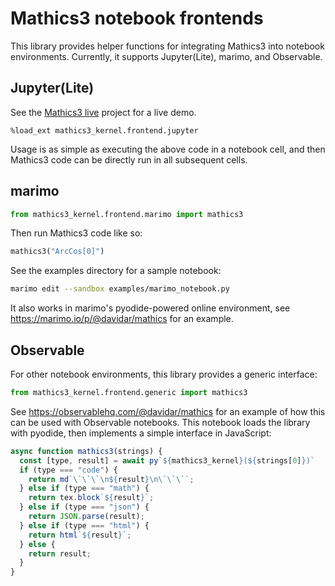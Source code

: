 # Mathics3 notebook frontends

This library provides helper functions for integrating Mathics3 into notebook environments.
Currently, it supports Jupyter(Lite), marimo, and Observable.

## Jupyter(Lite)

See the [Mathics3 live](https://github.com/Mathics3/Mathics3-live) project for a live demo.

```
%load_ext mathics3_kernel.frontend.jupyter
```

Usage is as simple as executing the above code in a notebook cell,
and then Mathics3 code can be directly run in all subsequent cells.

## marimo

```py
from mathics3_kernel.frontend.marimo import mathics3
```

Then run Mathics3 code like so:

```py
mathics3("ArcCos[0]")
```

See the examples directory for a sample notebook:

```sh
marimo edit --sandbox examples/marimo_notebook.py
```

It also works in marimo's pyodide-powered online environment, see https://marimo.io/p/@davidar/mathics for an example.

## Observable

For other notebook environments, this library provides a generic interface:

```py
from mathics3_kernel.frontend.generic import mathics3
```

See https://observablehq.com/@davidar/mathics for an example of how this can be used with Observable notebooks.
This notebook loads the library with pyodide, then implements a simple interface in JavaScript:

```js
async function mathics3(strings) {
  const [type, result] = await py`${mathics3_kernel}(${strings[0]})`
  if (type === "code") {
    return md`\`\`\`\n${result}\n\`\`\``;
  } else if (type === "math") {
    return tex.block`${result}`;
  } else if (type === "json") {
    return JSON.parse(result);
  } else if (type === "html") {
    return html`${result}`;
  } else {
    return result;
  }
}
```
